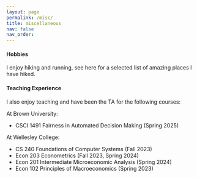 ```yaml
---
layout: page
permalink: /misc/
title: miscellaneous
nav: false
nav_order: 
---
```


#### Hobbies
I enjoy hiking and running, see here for a selected list of amazing places I have hiked. 

#### Teaching Experience
I also enjoy teaching and have been the TA for the following courses:

At Brown University: 
- CSCI 1491 Fairness in Automated Decision Making (Spring 2025)

At Wellesley College: 
- CS 240 Foundations of Computer Systems (Fall 2023)
- Econ 203 Econometrics (Fall 2023, Spring 2024)
- Econ 201 Intermediate Microeconomic Analysis (Spring 2024)
- Econ 102 Principles of Macroeconomics (Spring 2023) 